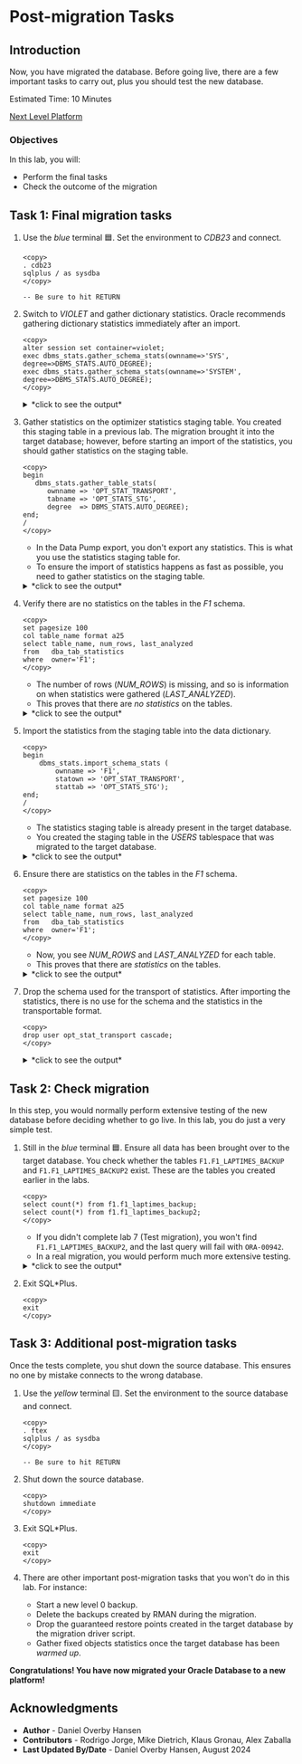 # Post-migration Tasks

## Introduction

Now, you have migrated the database. Before going live, there are a few important tasks to carry out, plus you should test the new database. 

Estimated Time: 10 Minutes

[Next Level Platform](videohub:1_qxg5tjfj)

### Objectives

In this lab, you will:

* Perform the final tasks
* Check the outcome of the migration 

## Task 1: Final migration tasks

1. Use the *blue* terminal 🟦. Set the environment to *CDB23* and connect.

    ```
    <copy>
    . cdb23
    sqlplus / as sysdba
    </copy>

    -- Be sure to hit RETURN
    ```

2. Switch to *VIOLET* and gather dictionary statistics. Oracle recommends gathering dictionary statistics immediately after an import.

    ```
    <copy>
    alter session set container=violet;
    exec dbms_stats.gather_schema_stats(ownname=>'SYS', degree=>DBMS_STATS.AUTO_DEGREE);
    exec dbms_stats.gather_schema_stats(ownname=>'SYSTEM', degree=>DBMS_STATS.AUTO_DEGREE);
    </copy>
    ```

    <details>
    <summary>*click to see the output*</summary>
    ``` text
    SQL> alter session set container=violet;

    Session altered.

    SQL> exec dbms_stats.gather_schema_stats(ownname=>'SYS', degree=>DBMS_STATS.AUTO_DEGREE);

    PL/SQL procedure successfully completed.

    SQL> exec dbms_stats.gather_schema_stats(ownname=>'SYSTEM', degree=>DBMS_STATS.AUTO_DEGREE);

    PL/SQL procedure successfully completed.
    ```
    </details>

3. Gather statistics on the optimizer statistics staging table. You created this staging table in a previous lab. The migration brought it into the target database; however, before starting an import of the statistics, you should gather statistics on the staging table. 

    ```
    <copy>
    begin
       dbms_stats.gather_table_stats(
          ownname => 'OPT_STAT_TRANSPORT', 
          tabname => 'OPT_STATS_STG', 
          degree  => DBMS_STATS.AUTO_DEGREE);
    end;
    /
    </copy>
    ```

    * In the Data Pump export, you don't export any statistics. This is what you use the statistics staging table for. 
    * To ensure the import of statistics happens as fast as possible, you need to gather statistics on the staging table.

    <details>
    <summary>*click to see the output*</summary>
    ``` text
    SQL> begin
        dbms_stats.gather_table_stats(
            ownname => 'SYS',
            tabname => 'TAB$',
            degree  => DBMS_STATS.AUTO_DEGREE);
    end;
    /
      2    3    4    5    6    7
    
    PL/SQL procedure successfully completed.
    ```
    </details>

4. Verify there are no statistics on the tables in the *F1* schema.

    ```
    <copy>
    set pagesize 100
    col table_name format a25
    select table_name, num_rows, last_analyzed 
    from   dba_tab_statistics 
    where  owner='F1';
    </copy>
    ```

    * The number of rows (*NUM\_ROWS*) is missing, and so is information on when statistics were gathered (*LAST\_ANALYZED*).
    * This proves that there are *no statistics* on the tables.

    <details>
    <summary>*click to see the output*</summary>
    ``` text
    SQL> set pagesize 100
    SQL> col table_name format a25
    SQL> select table_name, num_rows, last_analyzed 
         from   dba_tab_statistics 
         where  owner='F1';

    TABLE_NAME                NUM_ROWS   LAST_ANALYZED
    ------------------------- ---------- ------------------
    F1_RACES
    F1_CONSTRUCTORRESULTS
    F1_CIRCUITS
    F1_DRIVERS
    F1_STATUS
    F1_PITSTOPS
    F1_CONSTRUCTORS
    F1_DRIVERSTANDINGS
    F1_CONSTRUCTORSTANDINGS
    F1_SPRINTRESULTS
    F1_LAPTIMES
    F1_RESULTS
    F1_LAPTIMES_BACKUP
    F1_QUALIFYING
    F1_SEASONS
    
    15 rows selected.         
    ```
    </details>

5. Import the statistics from the staging table into the data dictionary. 

    ```
    <copy>
    begin
        dbms_stats.import_schema_stats ( 
            ownname => 'F1',
            statown => 'OPT_STAT_TRANSPORT',
            stattab => 'OPT_STATS_STG');
    end;
    /
    </copy>
    ```

    * The statistics staging table is already present in the target database.
    * You created the staging table in the *USERS* tablespace that was migrated to the target database.

    <details>
    <summary>*click to see the output*</summary>
    ``` text
    SQL> begin
        dbms_stats.import_schema_stats (
            ownname => 'F1',
            statown => 'OPT_STAT_TRANSPORT',
            stattab => 'OPT_STATS_STG');
    end;
    /  
    
    PL/SQL procedure successfully completed.    
    ```
    </details>    

6. Ensure there are statistics on the tables in the *F1* schema.

    ```
    <copy>
    set pagesize 100
    col table_name format a25
    select table_name, num_rows, last_analyzed 
    from   dba_tab_statistics 
    where  owner='F1';
    </copy>
    ```

    * Now, you see *NUM\_ROWS* and *LAST\_ANALYZED* for each table.
    * This proves that there are *statistics* on the tables.

    <details>
    <summary>*click to see the output*</summary>
    ``` text
    SQL> set pagesize 100
    SQL> col table_name format a25
    SQL> select table_name, num_rows, last_analyzed 
         from   dba_tab_statistics 
         where  owner='F1';

    TABLE_NAME                NUM_ROWS   LAST_ANALYZED
    ------------------------- ---------- ------------------
    F1_RACES                  1125       02-JUL-24
    F1_CONSTRUCTORRESULTS     12465      02-JUL-24
    F1_CIRCUITS               77         02-JUL-24
    F1_DRIVERS                859        02-JUL-24
    F1_STATUS                 139        02-JUL-24
    F1_PITSTOPS               10793      02-JUL-24
    F1_CONSTRUCTORS           212        02-JUL-24
    F1_DRIVERSTANDINGS        34511      02-JUL-24
    F1_CONSTRUCTORSTANDINGS   13231      02-JUL-24
    F1_SPRINTRESULTS          280        02-JUL-24
    F1_LAPTIMES               571047     02-JUL-24
    F1_RESULTS                26439      02-JUL-24
    F1_LAPTIMES_BACKUP        571047     02-JUL-24
    F1_QUALIFYING             10174      02-JUL-24
    F1_SEASONS                75         02-JUL-24
    
    15 rows selected.         
    ```
    </details>

7. Drop the schema used for the transport of statistics. After importing the statistics, there is no use for the schema and the statistics in the transportable format. 

    ```
    <copy>
    drop user opt_stat_transport cascade;
    </copy>
    ```

    <details>
    <summary>*click to see the output*</summary>
    ``` text
    SQL> drop user opt_stat_transport cascade;
    
    User dropped.
    ```
    </details>

## Task 2: Check migration

In this step, you would normally perform extensive testing of the new database before deciding whether to go live. In this lab, you do just a very simple test.

1. Still in the *blue* terminal 🟦. Ensure all data has been brought over to the target database. You check whether the tables `F1.F1_LAPTIMES_BACKUP` and `F1.F1_LAPTIMES_BACKUP2` exist. These are the tables you created earlier in the labs.

    ```
    <copy>
    select count(*) from f1.f1_laptimes_backup;
    select count(*) from f1.f1_laptimes_backup2;
    </copy>
    ```

    * If you didn't complete lab 7 (Test migration), you won't find `F1.F1_LAPTIMES_BACKUP2`, and the last query will fail with `ORA-00942`.
    * In a real migration, you would perform much more extensive testing. 

    <details>
    <summary>*click to see the output*</summary>
    ``` text
    SQL> select count(*) from f1.f1_laptimes_backup;
    
      COUNT(*)
    ----------
        571047
            
    SQL> select count(*) from f1.f1_laptimes_backup2;
    
      COUNT(*)
    ----------
        571047
    ```
    </details>

2. Exit SQL*Plus.

    ```
    <copy>
    exit
    </copy>
    ```    

## Task 3: Additional post-migration tasks

Once the tests complete, you shut down the source database. This ensures no one by mistake connects to the wrong database.

1. Use the *yellow* terminal 🟨. Set the environment to the source database and connect.

    ```
    <copy>
    . ftex
    sqlplus / as sysdba
    </copy>

    -- Be sure to hit RETURN
    ```

3. Shut down the source database.

    ```
    <copy>
    shutdown immediate
    </copy>
    ```

4.  Exit SQL*Plus.

    ```
    <copy>
    exit
    </copy>
    ```

5. There are other important post-migration tasks that you won't do in this lab. For instance:
    * Start a new level 0 backup.
    * Delete the backups created by RMAN during the migration. 
    * Drop the guaranteed restore points created in the target database by the migration driver script. 
    * Gather fixed objects statistics once the target database has been *warmed up*. 

**Congratulations! You have now migrated your Oracle Database to a new platform!**

## Acknowledgments

* **Author** - Daniel Overby Hansen
* **Contributors** - Rodrigo Jorge, Mike Dietrich, Klaus Gronau, Alex Zaballa
* **Last Updated By/Date** - Daniel Overby Hansen, August 2024
